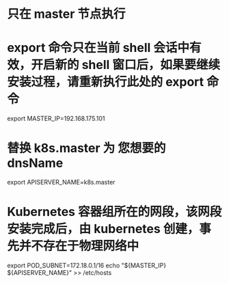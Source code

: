 ﻿# 只在 master 节点执行
# export 命令只在当前 shell 会话中有效，开启新的 shell 窗口后，如果要继续安装过程，请重新执行此处的 export 命令
export MASTER_IP=192.168.175.101
# 替换 k8s.master 为 您想要的 dnsName
export APISERVER_NAME=k8s.master
# Kubernetes 容器组所在的网段，该网段安装完成后，由 kubernetes 创建，事先并不存在于物理网络中
export POD_SUBNET=172.18.0.1/16
echo "${MASTER_IP}    ${APISERVER_NAME}" >> /etc/hosts
